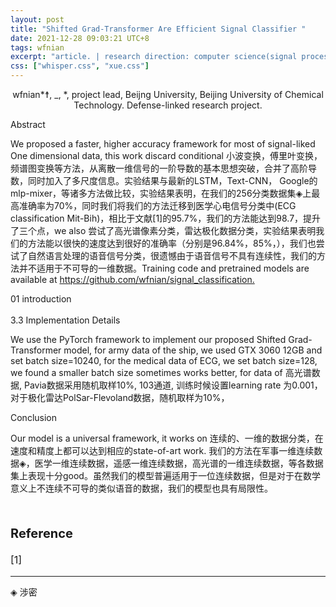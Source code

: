 ```yaml
---
layout: post
title: "Shifted Grad-Transformer Are Efficient Signal Classifier "
date: 2021-12-28 09:03:21 UTC+8
tags: wfnian
excerpt: "article. | research direction: computer science(signal process)"
css: ["whisper.css", "xue.css"]
---
```


<p style="text-align:center">wfnian*☨, _, *, project lead, Beijng University, Beijing University of Chemical Technology.  Defense-linked research project.</p>

<p class="s-title">Abstract</p>

<p class="s-content">We proposed a faster, higher accuracy framework for most of signal-liked One dimensional data, this work  discard conditional 小波变换，傅里叶变换，频谱图变换等方法，从离散一维信号的一阶导数的基本思想突破，合并了高阶导数，同时加入了多尺度信息。实验结果与最新的LSTM，Text-CNN， Google的mlp-mixer，等诸多方法做比较，实验结果表明，在我们的256分类数据集◈上最高准确率为70%，同时我们将我们的方法迁移到医学心电信号分类中(ECG classification Mit-Bih)，相比于文献[1]的95.7%，我们的方法能达到98.7，提升了三个点，we also 尝试了高光谱像素分类，雷达极化数据分类，实验结果表明我们的方法能以很快的速度达到很好的准确率（分别是96.84%，85%，），我们也尝试了自然语言处理的语音信号分类，很遗憾由于语音信号不具有连续性，我们的方法并不适用于不可导的一维数据。Training code and pretrained models are available at <a href="https://github.com/wfnian/signal_classification">https://github.com/wfnian/signal_classification.</a></p>

<div class="s-index">01 introduction</div>
<br>
<div class="s-index">3.3 Implementation Details</div>
<p class="s-content">We use the PyTorch framework to implement our proposed Shifted Grad-Transformer model, for army data of the ship, we used GTX 3060 12GB and set batch size=10240, for the medical data of ECG, we set batch size=128, we found a smaller batch size sometimes works better, for data of 高光谱数据, Pavia数据采用随机取样10%, 103通道, 训练时候设置learning rate 为0.001，对于极化雷达PolSar-Flevoland数据，随机取样为10%，
</p>

<div class="s-index">Conclusion</div>
<p class="s-content">Our model is a universal framework, it works on 连续的、一维的数据分类，在速度和精度上都可以达到相应的state-of-art work. 我们的方法在军事一维连续数据◈，医学一维连续数据，遥感一维连续数据，高光谱的一维连续数据，等各数据集上表现十分good。虽然我们的模型普遍适用于一位连续数据，但是对于在数学意义上不连续不可导的类似语音的数据，我们的模型也具有局限性。</p>

<br>
<p style="text-align:left;font-size:20px;font-weight:bold">Reference</p>
<p style="text-align:left;font-size:16px;">[1]</p>
<hr>
◈ 涉密
